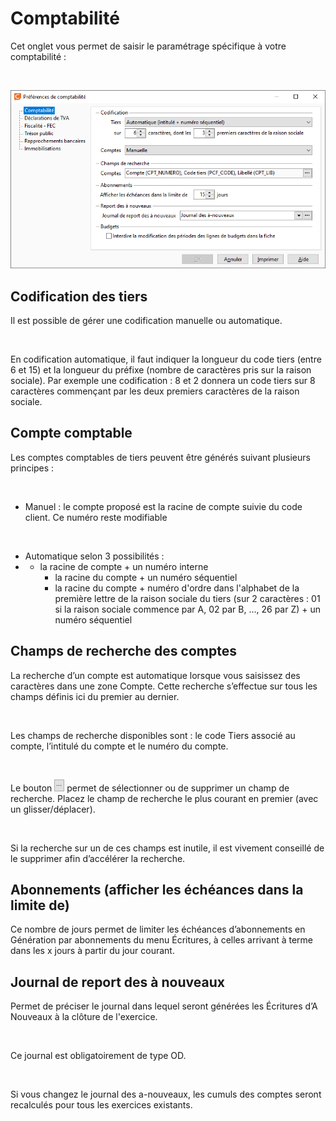 # Comptabilité




Cet onglet vous permet de saisir le paramétrage spécifique à votre comptabilité :


 


![](OngletComptabilite.png)


## Codification des tiers


Il est possible de gérer une codification manuelle ou automatique.


 


En codification automatique, il faut indiquer la longueur du code tiers (entre 6 et 15) et la longueur du préfixe (nombre de caractères pris sur la raison sociale). Par exemple une codification : 8 et 2 donnera un code tiers sur 8 caractères commençant par les deux premiers caractères de la raison sociale.


## Compte comptable


Les comptes comptables de tiers peuvent être générés suivant plusieurs principes :


 


* Manuel : le compte proposé est la racine de compte suivie du code client. Ce numéro reste modifiable


 


* Automatique selon 3 possibilités :
* + la racine de compte + un numéro interne
	+ la racine du compte + un numéro séquentiel
	+ la racine du compte + numéro d'ordre dans l'alphabet de la première lettre de la raison sociale du tiers (sur 2 caractères : 01 si la raison sociale commence par A, 02 par B, ..., 26 par Z) + un numéro séquentiel


## Champs de recherche des comptes


La recherche d’un compte est automatique lorsque vous saisissez des caractères dans une zone Compte. Cette recherche s’effectue sur tous les champs définis ici du premier au dernier.


 


Les champs de recherche disponibles sont : le code Tiers associé au compte, l’intitulé du compte et le numéro du compte.


 


Le bouton ![image\ebx_1703092706.gif](IconeTroisPoints.gif "image\ebx_1703092706.gif") permet de sélectionner ou de supprimer un champ de recherche. Placez le champ de recherche le plus courant en premier (avec un glisser/déplacer).


 


Si la recherche sur un de ces champs est inutile, il est vivement conseillé de le supprimer afin d’accélérer la recherche.


## Abonnements (afficher les échéances dans la limite de)


Ce nombre de jours permet de limiter les échéances d’abonnements en Génération par abonnements du menu Écritures, à celles arrivant à terme dans les x jours à partir du jour courant.


## Journal de report des à nouveaux


Permet de préciser le journal dans lequel seront générées les Écritures d’A Nouveaux à la clôture de l'exercice.


 


Ce journal est obligatoirement de type OD.


 


Si vous changez le journal des a-nouveaux, les cumuls des comptes seront recalculés pour tous les exercices existants.



